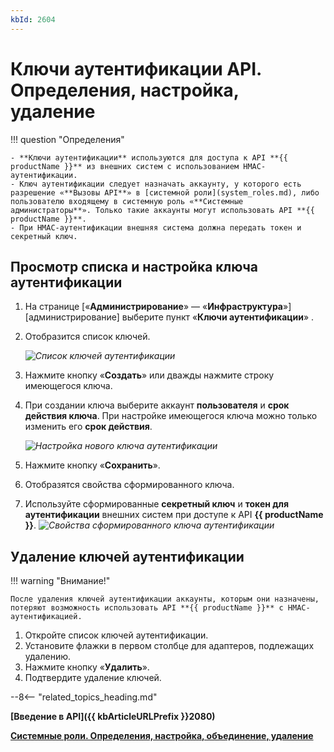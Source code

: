```yaml
---
kbId: 2604
---
```

# Ключи аутентификации API. Определения, настройка, удаление

!!! question "Определения"

    - **Ключи аутентификации** используются для доступа к API **{{ productName }}** из внешних систем с использованием HMAC-аутентификации.
    - Ключ аутентификации следует назначать аккаунту, у которого есть разрешение «**Вызовы API**» в [системной роли](system_roles.md), либо пользователю входящему в системную роль «**Системные администраторы**». Только такие аккаунты могут использовать API **{{ productName }}**.
    - При HMAC-аутентификации внешняя система должна передать токен и секретный ключ.

## Просмотр списка и настройка ключа аутентификации

1. На странице [«**Администрирование**» — «**Инфраструктура**»][администрирование] выберите пункт «**Ключи аутентификации**» <i class="fa-light  fal  fa-lock-keyhole ">‌</i>.
2. Отобразится список ключей.

    _![Список ключей аутентификации](authentication_key_list.png)_

3. Нажмите кнопку «**Создать**» или дважды нажмите строку имеющегося ключа.
4. При создании ключа выберите аккаунт **пользователя** и **срок действия ключа**. При настройке имеющегося ключа можно только изменить его **срок действия**.

    _![Настройка нового ключа аутентификации](authentication_key_settings.png)_

5. Нажмите кнопку «**Сохранить**».
6. Отобразятся свойства сформированного ключа.
7. Используйте сформированные **секретный ключ** и **токен для аутентификации** внешних систем при доступе к API **{{ productName }}**.
_![Свойства сформированного ключа аутентификации](authentication_key_properties.png)_

## Удаление ключей аутентификации

!!! warning "Внимание!"

    После удаления ключей аутентификации аккаунты, которым они назначены, потеряют возможность использовать API **{{ productName }}** с HMAC-аутентификацией.

1. Откройте список ключей аутентификации.
2. Установите флажки в первом столбце для адаптеров, подлежащих удалению.
3. Нажмите кнопку «**Удалить**».
4. Подтвердите удаление ключей.

--8<-- "related_topics_heading.md"

**[Введение в API]({{ kbArticleURLPrefix }}2080)**

**[Системные роли. Определения, настройка, объединение, удаление](system_roles.md)**
